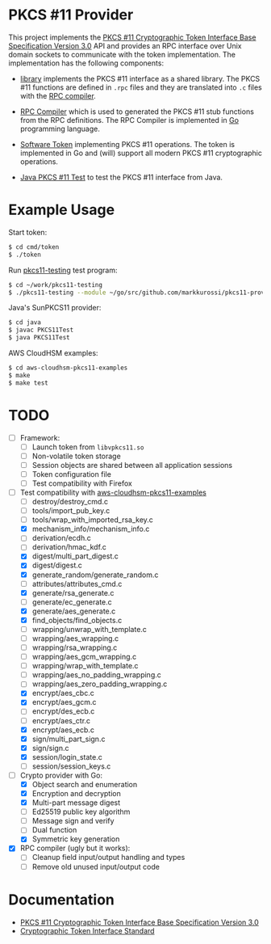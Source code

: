 # PKCS #11 Provider

This project implements the [PKCS #11 Cryptographic Token Interface
Base Specification Version
3.0](https://docs.oasis-open.org/pkcs11/pkcs11-base/v3.0/pkcs11-base-v3.0.html)
API and provides an RPC interface over Unix domain sockets to
communicate with the token implementation. The implementation has the
following components:

 - [library](library/) implements the PKCS #11 interface as a shared
   library. The PKCS #11 functions are defined in `.rpc` files and
   they are translated into `.c` files with the [RPC
   compiler](cmd/rpcc/).

 - [RPC Compiler](cmd/rpcc/) which is used to generated the PKCS #11
   stub functions from the RPC definitions. The RPC Compiler is
   implemented in [Go](https://golang.org/) programming language.

 - [Software Token](cmd/token/) implementing PKCS #11 operations. The
   token is implemented in Go and (will) support all modern PKCS #11
   cryptographic operations.

 - [Java PKCS #11 Test](java/) to test the PKCS #11 interface from
   Java.

# Example Usage

Start token:

```sh
$ cd cmd/token
$ ./token
```

Run [pkcs11-testing](https://github.com/markkurossi/pkcs11-testing)
test program:

```sh
$ cd ~/work/pkcs11-testing
$ ./pkcs11-testing --module ~/go/src/github.com/markkurossi/pkcs11-provider/library/libvpkcs11.so --slot 0 --pin 1111 --test-all
```

Java's SunPKCS11 provider:

``` sh
$ cd java
$ javac PKCS11Test
$ java PKCS11Test
```

AWS CloudHSM examples:

``` sh
$ cd aws-cloudhsm-pkcs11-examples
$ make
$ make test
```

# TODO

 - [ ] Framework:
   - [ ] Launch token from `libvpkcs11.so`
   - [ ] Non-volatile token storage
   - [ ] Session objects are shared between all application sessions
   - [ ] Token configuration file
   - [ ] Test compatibility with Firefox
 - [ ] Test compatibility with [aws-cloudhsm-pkcs11-examples](https://github.com/aws-samples/aws-cloudhsm-pkcs11-examples)
   - [ ] destroy/destroy_cmd.c
   - [ ] tools/import_pub_key.c
   - [ ] tools/wrap_with_imported_rsa_key.c
   - [X] mechanism_info/mechanism_info.c
   - [ ] derivation/ecdh.c
   - [ ] derivation/hmac_kdf.c
   - [X] digest/multi_part_digest.c
   - [X] digest/digest.c
   - [X] generate_random/generate_random.c
   - [ ] attributes/attributes_cmd.c
   - [X] generate/rsa_generate.c
   - [ ] generate/ec_generate.c
   - [X] generate/aes_generate.c
   - [X] find_objects/find_objects.c
   - [ ] wrapping/unwrap_with_template.c
   - [ ] wrapping/aes_wrapping.c
   - [ ] wrapping/rsa_wrapping.c
   - [ ] wrapping/aes_gcm_wrapping.c
   - [ ] wrapping/wrap_with_template.c
   - [ ] wrapping/aes_no_padding_wrapping.c
   - [ ] wrapping/aes_zero_padding_wrapping.c
   - [X] encrypt/aes_cbc.c
   - [X] encrypt/aes_gcm.c
   - [ ] encrypt/des_ecb.c
   - [ ] encrypt/aes_ctr.c
   - [X] encrypt/aes_ecb.c
   - [X] sign/multi_part_sign.c
   - [X] sign/sign.c
   - [X] session/login_state.c
   - [ ] session/session_keys.c
 - [ ] Crypto provider with Go:
   - [X] Object search and enumeration
   - [X] Encryption and decryption
   - [X] Multi-part message digest
   - [ ] Ed25519 public key algorithm
   - [ ] Message sign and verify
   - [ ] Dual function
   - [X] Symmetric key generation
 - [X] RPC compiler (ugly but it works):
   - [ ] Cleanup field input/output handling and types
   - [ ] Remove old unused input/output code

# Documentation

 - [PKCS #11 Cryptographic Token Interface
Base Specification Version
3.0](https://docs.oasis-open.org/pkcs11/pkcs11-base/v3.0/pkcs11-base-v3.0.html)
 - [Cryptographic Token Interface
   Standard](https://www.cryptsoft.com/pkcs11doc/v230/)
